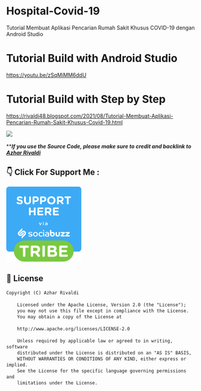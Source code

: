 # Hospital-Covid-19
Tutorial Membuat Aplikasi Pencarian Rumah Sakit Khusus COVID-19  dengan Android Studio

# Tutorial Build with Android Studio
https://youtu.be/zSqMiMM6ddU

# Tutorial Build with Step by Step
https://rivaldi48.blogspot.com/2021/08/Tutorial-Membuat-Aplikasi-Pencarian-Rumah-Sakit-Khusus-Covid-19.html

<img src="https://1.bp.blogspot.com/-ehTj_7TjZsA/YS2tivFzrEI/AAAAAAAAIC0/mijf3upuui49CF7WRu3yYDE0vs12F_2fACLcBGAsYHQ/s1280/Tutorial%2BMembuat%2BAplikasi%2BPencarian%2BRumah%2BSakit%2BKhusus%2BCOVID-19%2B%2Bdengan%2BAndroid%2BStudio.png" data-canonical-src="https://1.bp.blogspot.com/-ehTj_7TjZsA/YS2tivFzrEI/AAAAAAAAIC0/mijf3upuui49CF7WRu3yYDE0vs12F_2fACLcBGAsYHQ/s1280/Tutorial%2BMembuat%2BAplikasi%2BPencarian%2BRumah%2BSakit%2BKhusus%2BCOVID-19%2B%2Bdengan%2BAndroid%2BStudio.png" style="max-width:100%;">

*****If you use the Source Code, please make sure to credit and backlink to [Azhar Rivaldi](https://rivaldi48.blogspot.com/)***

## 👇 Click For Support Me :
<a href="https://sociabuzz.com/azharrvldi_/donate"> 
<img src="https://github.com/AzharRivaldi/AzharRivaldi/blob/master/Support%20Here.png" width="200" height="200"></a>

## 📄 License

```
Copyright (C) Azhar Rivaldi

    Licensed under the Apache License, Version 2.0 (the "License");
    you may not use this file except in compliance with the License.
    You may obtain a copy of the License at

    http://www.apache.org/licenses/LICENSE-2.0

    Unless required by applicable law or agreed to in writing, software
    distributed under the License is distributed on an "AS IS" BASIS,
    WITHOUT WARRANTIES OR CONDITIONS OF ANY KIND, either express or implied.
    See the License for the specific language governing permissions and
    limitations under the License.

```
